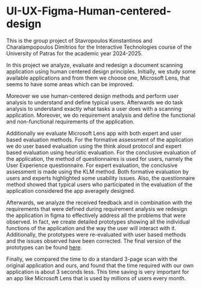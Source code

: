 # UI-UX-Figma-Human-centered-design

This is the group project of Stavropoulos Konstantinos and Charalampopoulos Dimitrios for the Interactive Technologies course of the University of Patras for the academic year 2024-2025.

In this project we analyze, evaluate and redesign a document scanning application using human
centered design principles. Initially, we study some available applications and from them we 
choose one, Microsoft Lens, that seems to have some areas which can be improved.

Moreover we use human-centered design methods and perform user analysis to 
understand and define typical users. Afterwards we do task analysis to understand exactly what 
tasks a user does with a scanning application. Moreover, we do requirement analysis and define
the functional and non-functional requirements of the application.

Additionally we evaluate Microsoft Lens app with both expert and user based evaluation 
methods. For the formative assessment of the application we do user based evaluation using the 
think aloud protocol and expert based evaluation using heuristic evaluation. For the conclusive 
evaluation of the application, the method of questionnaires is used for users, namely the User 
Experience questionnaire. For expert evaluation, the conclusive assessment is made using the 
KLM method. Both formative evaluation by users and experts highlighted some usability 
issues. Also, the questionnaire method showed that typical users who participated in the 
evaluation of the application considered the app averagely designed.

Afterwards, we analyze the received feedback and in combination with the requirements that 
were defined during requirement analysis we redesign the application in figma to effectively 
address all the problems that were observed. In fact, we create detailed prototypes showing all 
the individual functions of the application and the way the user will interact with it. Additionally, 
the prototypes were re-evaluated with user based methods and the issues observed have been 
corrected. The final version of the prototypes can be found [here](https://www.figma.com/proto/DEWXOAiI9v0SlVEOiWMIV3/Scanner-App?node-id=0-1&t=IKaZQpYARTGxII1s-1). 

Finally, we compared the time to do a standard 3-page scan with the original application and ours, 
and found that the time required with our own application is about 3 seconds less. This time 
saving is very important for an app like Microsoft Lens that is used by millions of users every 
month.
